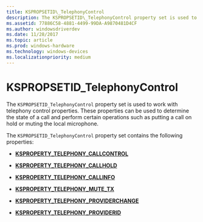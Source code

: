 ```yaml
---
title: KSPROPSETID\_TelephonyControl
description: The KSPROPSETID\_TelephonyControl property set is used to work with telephony control properties. These properties can be used to determine the state of a call and perform certain operations such as putting a call on hold or muting the local microphone.
ms.assetid: 77886C58-4881-4499-99DA-A9870481D4CF
ms.author: windowsdriverdev
ms.date: 11/28/2017
ms.topic: article
ms.prod: windows-hardware
ms.technology: windows-devices
ms.localizationpriority: medium
---
```


# KSPROPSETID\_TelephonyControl


The `KSPROPSETID_TelephonyControl` property set is used to work with telephony control properties. These properties can be used to determine the state of a call and perform certain operations such as putting a call on hold or muting the local microphone.

The `KSPROPSETID_TelephonyControl` property set contains the following properties:

-   [**KSPROPERTY\_TELEPHONY\_CALLCONTROL**](ksproperty-telephony-callcontrol.md)

-   [**KSPROPERTY\_TELEPHONY\_CALLHOLD**](ksproperty-telephony-callhold.md)

-   [**KSPROPERTY\_TELEPHONY\_CALLINFO**](ksproperty-telephony-callinfo.md)

-   [**KSPROPERTY\_TELEPHONY\_MUTE\_TX**](ksproperty-telephony-mute-tx.md)

-   [**KSPROPERTY\_TELEPHONY\_PROVIDERCHANGE**](ksproperty-telephony-providerchange.md)

-   [**KSPROPERTY\_TELEPHONY\_PROVIDERID**](ksproperty-telephony-providerid.md)

 

 





